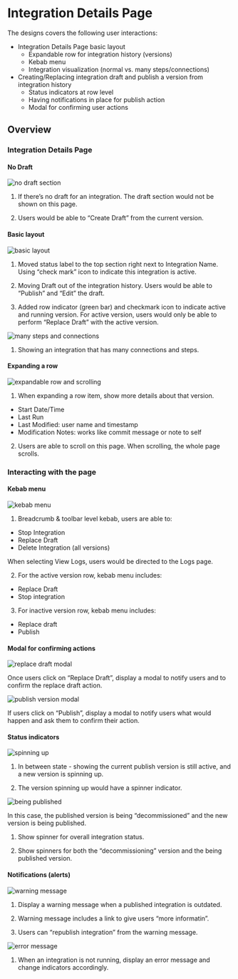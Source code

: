 # Integration Details Page

The designs covers the following user interactions:
- Integration Details Page basic layout
  - Expandable row for integration history (versions)
  - Kebab menu
  - Integration visualization (normal vs. many steps/connections)
- Creating/Replacing integration draft and publish a version from integration history
  - Status indicators at row level
  - Having notifications in place for publish action
  - Modal for confirming user actions

## Overview

### Integration Details Page

#### No Draft  

![no draft section](img/integration_details_page_3.14_no_draft.png)

1. If there’s no draft for an integration. The draft section would not be shown on this page.

2. Users would be able to “Create Draft” from the current version.

#### Basic layout

![basic layout](img/integration_details_page_3.14_genericlayout.png)

1. Moved status label to the top section right next to Integration Name. Using “check mark” icon to indicate this integration is active.

2. Moving Draft out of the integration history. Users would be able to “Publish” and “Edit” the draft.

3. Added row indicator (green bar) and checkmark icon to indicate active and running version. For active version, users would only be able to perform “Replace Draft” with the active version.

![many steps and connections](img/integration_details_page_3.14_many_stepsconnections.png)

1. Showing an integration that has many connections and steps.

#### Expanding a row

![expandable row and scrolling](img/integration_details_page_3.14_expand_scroll_bom.png)

1. When expanding a row item, show more details about that version.

  - Start Date/Time
  - Last Run
  - Last Modified: user name and timestamp
  - Modification Notes: works like commit message or note to self


2. Users are able to scroll on this page. When scrolling, the whole page scrolls.


### Interacting with the page

#### Kebab menu

![kebab menu](img/integration_details_page_3.14_kebab.png)

1. Breadcrumb & toolbar level kebab, users are able to:

  - Stop Integration
  - Replace Draft
  - Delete Integration (all versions)

  When selecting View Logs, users would be directed to the Logs page.  

2. For the active version row, kebab menu includes:

  - Replace Draft
  - Stop integration

3. For inactive version row, kebab menu includes:

  - Replace draft
  - Publish


#### Modal for confirming actions

![replace draft modal](img/integration_details_page_3.14_replacedraft.png)

Once users click on “Replace Draft”, display a modal to notify users and to confirm the replace draft action.


![publish version modal](img/integration_details_page_3.14_publishversion.png)

If users click on “Publish”, display a modal to notify users what would happen and ask them to confirm their action.


#### Status indicators

![spinning up](img/integration_details_page_3.14_spinning_up.png)

1. In between state - showing the current publish version is still active, and a new version is spinning up.

2. The version spinning up would have a spinner indicator.


![being published](img/integration_details_page_3.14_being_published.png)

In this case, the published version is being “decommissioned” and the new version is being published.

1. Show spinner for overall integration status.

2. Show spinners for both the “decommissioning” version and the being published version.


#### Notifications (alerts)

![warning message](img/integration_details_page_3.14_warning.png)

1. Display a warning message when a published integration is outdated.

2. Warning message includes a link to give users “more informatin”.

3. Users can “republish integration” from the warning message.

![error message](img/integration_details_page_3.14_error.png)

1. When an integration is not running, display an error message and change indicators accordingly.
